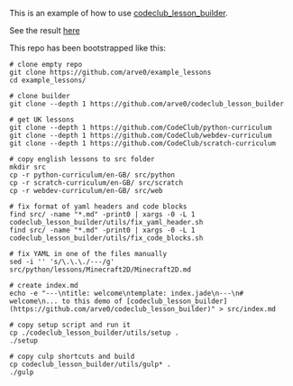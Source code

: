 This is an example of how to use [codeclub_lesson_builder](https://github.com/arve0/codeclub_lesson_builder).

See the result [here](http://arve0.github.io/example_lessons/)

This repo has been bootstrapped like this:
```shell
# clone empty repo
git clone https://github.com/arve0/example_lessons
cd example_lessons/

# clone builder
git clone --depth 1 https://github.com/arve0/codeclub_lesson_builder

# get UK lessons
git clone --depth 1 https://github.com/CodeClub/python-curriculum
git clone --depth 1 https://github.com/CodeClub/webdev-curriculum
git clone --depth 1 https://github.com/CodeClub/scratch-curriculum

# copy english lessons to src folder
mkdir src
cp -r python-curriculum/en-GB/ src/python
cp -r scratch-curriculum/en-GB/ src/scratch
cp -r webdev-curriculum/en-GB/ src/web

# fix format of yaml headers and code blocks
find src/ -name "*.md" -print0 | xargs -0 -L 1 codeclub_lesson_builder/utils/fix_yaml_header.sh 
find src/ -name "*.md" -print0 | xargs -0 -L 1 codeclub_lesson_builder/utils/fix_code_blocks.sh 

# fix YAML in one of the files manually
sed -i '' 's/\.\.\./---/g' src/python/lessons/Minecraft2D/Minecraft2D.md

# create index.md
echo -e "---\ntitle: welcome\ntemplate: index.jade\n---\n# welcome\n... to this demo of [codeclub_lesson_builder](https://github.com/arve0/codeclub_lesson_builder)" > src/index.md

# copy setup script and run it
cp ./codeclub_lesson_builder/utils/setup .
./setup

# copy culp shortcuts and build
cp codeclub_lesson_builder/utils/gulp* .
./gulp
```
